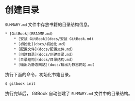 # 创建目录

`SUMMARY.md` 文件中存放书籍的目录结构信息。

```
* [GitBook](README.md)
    * [安装 GitBook](docs/安装 GitBook.md)
    * [初始化](docs/初始化.md)
    * [配置文件](docs/配置文件.md)
    * [创建目录](docs/创建目录.md)
    * [目录结构](docs/目录结构.md)
    * [输出为静态网站](docs/输出为静态网站.md)
```

执行下面的命令，初始化书籍目录。

```shell
$ gitbook init
```

执行完毕后， GitBook 自动创建了 `SUMMARY.md` 文件中的目录结构。

